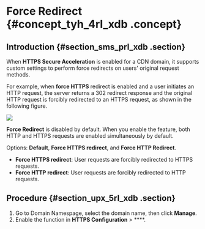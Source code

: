 # Force Redirect {#concept_tyh_4rl_xdb .concept}

## Introduction {#section_sms_prl_xdb .section}

When **HTTPS Secure Acceleration** is enabled for a CDN domain, it supports custom settings to perform force redirects on users' original request methods.

For example, when **force HTTPS** redirect is enabled and a user initiates an HTTP request, the server returns a 302 redirect response and the original HTTP request is forcibly redirected to an HTTPS request, as shown in the following figure.

![](http://static-aliyun-doc.oss-cn-hangzhou.aliyuncs.com/assets/img/5136/15389985583707_en-US.png)

**Force Redirect** is disabled by default. When you enable the feature, both HTTP and HTTPS requests are enabled simultaneously by default.

Options: **Default**, **Force HTTPS redirect**, and **Force HTTP Redirect**.

-   **Force HTTPS redirect**: User requests are forcibly redirected to HTTPS requests.
-   **Force HTTP redirect**: User requests are forcibly redirected to HTTP requests.

## Procedure {#section_upx_5rl_xdb .section}

1.  Go to Domain Namespage, select the domain name, then click **Manage**.
2.  Enable the function in **HTTPS Configuration** \> ****.

